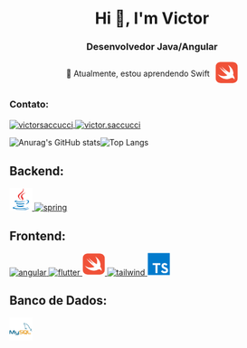 <h1 align="center">Hi 👋, I'm Victor</h1>
<h3 align="center">Desenvolvedor Java/Angular</h3>

<div style="display: flex; justify-content: center; align-items: center;">
  <span style="margin-right: 10px;">🌱 Atualmente, estou aprendendo Swift</span>
  <a href="https://raw.githubusercontent.com/devicons/devicon/master/icons/swift/swift-original.svg" target="_blank"> <img src="https://raw.githubusercontent.com/devicons/devicon/master/icons/swift/swift-original.svg" alt="swift" width="40" height="40"/> </a>
</div>

<h3 align="left">Contato:</h3>
<p align="left">
  <a href="https://linkedin.com/in/victorsaccucci" target="blank">
    <img align="center" src="https://raw.githubusercontent.com/rahuldkjain/github-profile-readme-generator/master/src/images/icons/Social/linked-in-alt.svg" alt="victorsaccucci" height="30" width="40" />
  </a>
  <a href="https://instagram.com/victor.saccucci" target="blank">
    <img align="center" src="https://raw.githubusercontent.com/rahuldkjain/github-profile-readme-generator/master/src/images/icons/Social/instagram.svg" alt="victor.saccucci" height="30" width="40" />
  </a>
</p>

<div style="display: flex;">
  <img src="https://github-readme-stats.vercel.app/api?username=victorsaccucci&show_icons=true&theme=radical" alt="Anurag's GitHub stats">
  <img src="https://github-readme-stats.vercel.app/api/top-langs/?username=victorsaccucci&layout=compact&theme=radical" alt="Top Langs">
</div>

<body>
<h2>Backend:</h2>
<div>
    <a href="https://www.java.com" target="_blank" rel="noreferrer">
        <img src="https://raw.githubusercontent.com/devicons/devicon/master/icons/java/java-original.svg" alt="java" width="40" height="40"/>
    </a>
    <a href="https://spring.io/" target="_blank" rel="noreferrer">
        <img src="https://www.vectorlogo.zone/logos/springio/springio-icon.svg" alt="spring" width="40" height="40"/>
    </a>
</div>

<h2>Frontend:</h2>
<div>
    <a href="https://angular.io" target="_blank" rel="noreferrer">
        <img src="https://angular.io/assets/images/logos/angular/angular.svg" alt="angular" width="40" height="40"/>
    </a>
    <a href="https://flutter.dev" target="_blank" rel="noreferrer">
        <img src="https://www.vectorlogo.zone/logos/flutterio/flutterio-icon.svg" alt="flutter" width="40" height="40"/>
    </a>
    <a href="https://developer.apple.com/swift/" target="_blank" rel="noreferrer">
        <img src="https://raw.githubusercontent.com/devicons/devicon/master/icons/swift/swift-original.svg" alt="swift" width="40" height="40"/>
    </a>
    <a href="https://tailwindcss.com/" target="_blank" rel="noreferrer">
        <img src="https://www.vectorlogo.zone/logos/tailwindcss/tailwindcss-icon.svg" alt="tailwind" width="40" height="40"/>
    </a>
    <a href="https://www.typescriptlang.org/" target="_blank" rel="noreferrer">
        <img src="https://raw.githubusercontent.com/devicons/devicon/master/icons/typescript/typescript-original.svg" alt="typescript" width="40" height="40"/>
    </a>
</div>

<h2>Banco de Dados:</h2>
<div>
    <a href="https://www.mysql.com/" target="_blank" rel="noreferrer">
        <img src="https://raw.githubusercontent.com/devicons/devicon/master/icons/mysql/mysql-original-wordmark.svg" alt="mysql" width="40" height="40"/>
    </a>
</div>

</body>
</html>
